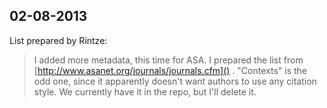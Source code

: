 ## 02-08-2013

List prepared by Rintze:

> I added more metadata, this time for ASA. I prepared the list from
> [http://www.asanet.org/journals/journals.cfm]() . "Contexts" is the odd
> one, since it apparently doesn't want authors to use any citation
> style. We currently have it in the repo, but I'll delete it.
